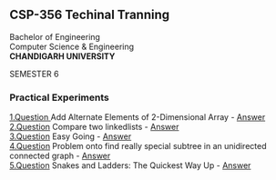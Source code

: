
## CSP-356 Techinal Tranning

Bachelor of Engineering<br/>
Computer Science & Engineering<br/>
<b>CHANDIGARH UNIVERSITY</b>

SEMESTER 6

### Practical Experiments</br>
[1.Question ](https://www.hackerearth.com/practice/data-structures/arrays/multi-dimensional/practice-problems/algorithm/add-alternate-elements-of-2-dimensional-array/description/)Add Alternate Elements of 2-Dimensional Array - [Answer](https://github.com/Amarjit-pheiroijam/technical-Lab/blob/master/p1.cpp)<br/>
[2.Question](https://www.hackerrank.com/challenges/compare-two-linked-lists/problem) Compare two linkedlists - [Answer](https://github.com/Amarjit-pheiroijam/technical-Lab/blob/master/p2.c)<br/>
[3.Question](https://www.hackerearth.com/practice/algorithms/sorting/bubble-sort/practice-problems/algorithm/min-max-difference) Easy Going - [Answer](https://github.com/Amarjit-pheiroijam/technical-Lab/blob/master/p3.cpp)<br/>
[4.Question](https://www.hackerrank.com/challenges/kruskalmstrsub/problem) Problem onto find really special subtree in an unidirected connected graph - [Answer](https://github.com/Amarjit-pheiroijam/technical-Lab/blob/master/p4.cpp)<br/>
[5.Question](https://www.hackerrank.com/challenges/the-quickest-way-up/problem) Snakes and Ladders: The Quickest Way Up - [Answer](https://github.com/Amarjit-pheiroijam/technical-Lab/blob/master/p5.cpp)

